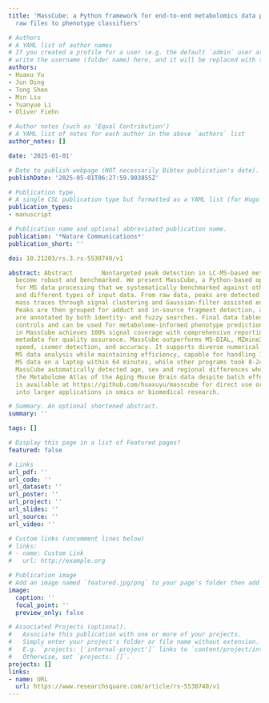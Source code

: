 ```yaml
---
title: 'MassCube: a Python framework for end-to-end metabolomics data processing from
  raw files to phenotype classifiers'

# Authors
# A YAML list of author names
# If you created a profile for a user (e.g. the default `admin` user at `content/authors/admin/`), 
# write the username (folder name) here, and it will be replaced with their full name and linked to their profile.
authors:
- Huaxu Yu
- Jun Ding
- Tong Shen
- Min Liu
- Yuanyue Li
- Oliver Fiehn

# Author notes (such as 'Equal Contribution')
# A YAML list of notes for each author in the above `authors` list
author_notes: []

date: '2025-01-01'

# Date to publish webpage (NOT necessarily Bibtex publication's date).
publishDate: '2025-05-01T06:27:59.903855Z'

# Publication type.
# A single CSL publication type but formatted as a YAML list (for Hugo requirements).
publication_types:
- manuscript

# Publication name and optional abbreviated publication name.
publication: '*Nature Communications*'
publication_short: ''

doi: 10.21203/rs.3.rs-5530740/v1

abstract: Abstract        Nontargeted peak detection in LC-MS-based metabolomics must
  become robust and benchmarked. We present MassCube, a Python-based open-source framework
  for MS data processing that we systematically benchmarked against other algorithms
  and different types of input data. From raw data, peaks are detected by constructing
  mass traces through signal clustering and Gaussian-filter assisted edge detection.
  Peaks are then grouped for adduct and in-source fragment detection, and compounds
  are annotated by both identity- and fuzzy searches. Final data tables undergo quality
  controls and can be used for metabolome-informed phenotype prediction. Peak detection
  in MassCube achieves 100% signal coverage with comprehensive reporting of chromatographic
  metadata for quality assurance. MassCube outperforms MS-DIAL, MZmine3 or XCMS for
  speed, isomer detection, and accuracy. It supports diverse numerical routines for
  MS data analysis while maintaining efficiency, capable for handling 105 GB of Astral
  MS data on a laptop within 64 minutes, while other programs took 8-24 times longer.
  MassCube automatically detected age, sex and regional differences when applied to
  the Metabolome Atlas of the Aging Mouse Brain data despite batch effects. MassCube
  is available at https://github.com/huaxuyu/masscube for direct use or implementation
  into larger applications in omics or biomedical research.

# Summary. An optional shortened abstract.
summary: ''

tags: []

# Display this page in a list of Featured pages?
featured: false

# Links
url_pdf: ''
url_code: ''
url_dataset: ''
url_poster: ''
url_project: ''
url_slides: ''
url_source: ''
url_video: ''

# Custom links (uncomment lines below)
# links:
# - name: Custom Link
#   url: http://example.org

# Publication image
# Add an image named `featured.jpg/png` to your page's folder then add a caption below.
image:
  caption: ''
  focal_point: ''
  preview_only: false

# Associated Projects (optional).
#   Associate this publication with one or more of your projects.
#   Simply enter your project's folder or file name without extension.
#   E.g. `projects: ['internal-project']` links to `content/project/internal-project/index.md`.
#   Otherwise, set `projects: []`.
projects: []
links:
- name: URL
  url: https://www.researchsquare.com/article/rs-5530740/v1
---
```

